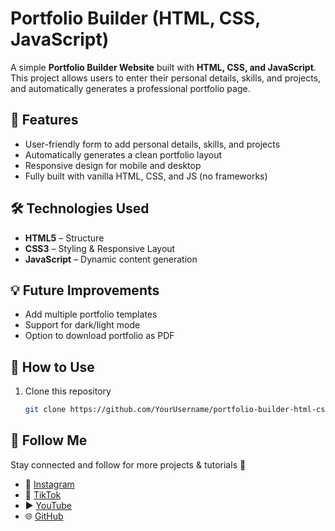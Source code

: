 # Portfolio Builder (HTML, CSS, JavaScript)

A simple **Portfolio Builder Website** built with **HTML, CSS, and JavaScript**.  
This project allows users to enter their personal details, skills, and projects, and automatically generates a professional portfolio page.

## 🚀 Features
- User-friendly form to add personal details, skills, and projects  
- Automatically generates a clean portfolio layout  
- Responsive design for mobile and desktop  
- Fully built with vanilla HTML, CSS, and JS (no frameworks)  

## 🛠️ Technologies Used
- **HTML5** – Structure  
- **CSS3** – Styling & Responsive Layout  
- **JavaScript** – Dynamic content generation  

## 💡 Future Improvements
- Add multiple portfolio templates  
- Support for dark/light mode  
- Option to download portfolio as PDF  

## 📂 How to Use
1. Clone this repository  
   ```bash
   git clone https://github.com/YourUsername/portfolio-builder-html-css-js.git

## 🔗 Follow Me
Stay connected and follow for more projects & tutorials 🚀  

- 📸 [Instagram](https://www.instagram.com/esraa_codes)  
- 🎵 [TikTok](https://www.tiktok.com/@esraa.codes)  
- ▶️ [YouTube](https://www.youtube.com/@EsraaCodes)  
- 🌐 [GitHub](https://github.com/esraamahmoudhamza)
